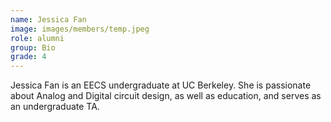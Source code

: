 ```yaml
---
name: Jessica Fan
image: images/members/temp.jpeg
role: alumni
group: Bio
grade: 4
---
```


Jessica Fan is an EECS undergraduate at UC Berkeley. She is passionate about Analog and Digital circuit design, as well as education, and serves as an undergraduate TA. 
